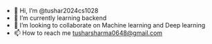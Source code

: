 - 👋 Hi, I’m @tushar2024cs1028
- 🌱 I’m currently learning backend 
- 💞️ I’m looking to collaborate on Machine learning and Deep learning
- 📫 How to reach me tusharsharma0648@gmail.com

<!---
tushar2024cs1028/tushar2024cs1028 is a ✨ special ✨ repository because its `README.md` (this file) appears on your GitHub profile.
You can click the Preview link to take a look at your changes.
--->
